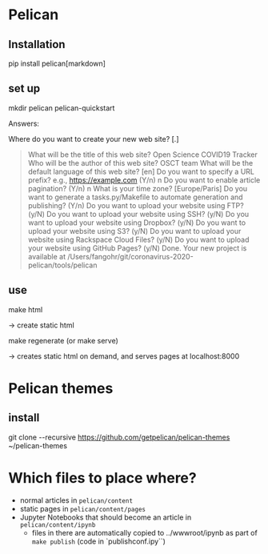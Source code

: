 # Pelican

## Installation

pip install pelican[markdown]

## set up

mkdir pelican
pelican-quickstart

Answers:

 Where do you want to create your new web site? [.] 
> What will be the title of this web site? Open Science COVID19 Tracker
> Who will be the author of this web site? OSCT team
> What will be the default language of this web site? [en] 
> Do you want to specify a URL prefix? e.g., https://example.com   (Y/n) n
> Do you want to enable article pagination? (Y/n) n
> What is your time zone? [Europe/Paris] 
> Do you want to generate a tasks.py/Makefile to automate generation and publishing? (Y/n) 
> Do you want to upload your website using FTP? (y/N) 
> Do you want to upload your website using SSH? (y/N) 
> Do you want to upload your website using Dropbox? (y/N) 
> Do you want to upload your website using S3? (y/N) 
> Do you want to upload your website using Rackspace Cloud Files? (y/N) 
> Do you want to upload your website using GitHub Pages? (y/N) 
Done. Your new project is available at /Users/fangohr/git/coronavirus-2020-pelican/tools/pelican



## use

make html

-> create static html

make regenerate (or make serve)

-> creates static html on demand, and serves pages at localhost:8000


# Pelican themes

## install

git clone --recursive https://github.com/getpelican/pelican-themes ~/pelican-themes


# Which files to place where?

- normal articles in `pelican/content`
- static pages in `pelican/content/pages`
- Jupyter Notebooks that should become an article in `pelican/content/ipynb`
  - files in there are automatically copied to ../wwwroot/ipynb as part of `make
    publish` (code in `publishconf.ipy``)

